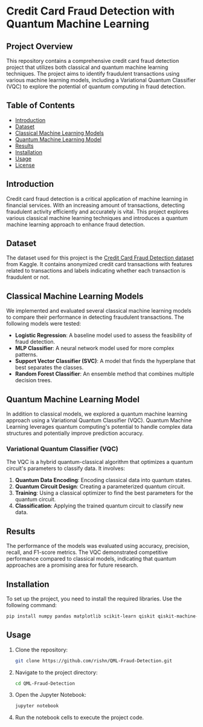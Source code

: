 # Credit Card Fraud Detection with Quantum Machine Learning

## Project Overview

This repository contains a comprehensive credit card fraud detection project that utilizes both classical and quantum machine learning techniques. The project aims to identify fraudulent transactions using various machine learning models, including a Variational Quantum Classifier (VQC) to explore the potential of quantum computing in fraud detection.

## Table of Contents

- [Introduction](#introduction)
- [Dataset](#dataset)
- [Classical Machine Learning Models](#classical-machine-learning-models)
- [Quantum Machine Learning Model](#quantum-machine-learning-model)
- [Results](#results)
- [Installation](#installation)
- [Usage](#usage)
- [License](#license)

## Introduction

Credit card fraud detection is a critical application of machine learning in financial services. With an increasing amount of transactions, detecting fraudulent activity efficiently and accurately is vital. This project explores various classical machine learning techniques and introduces a quantum machine learning approach to enhance fraud detection.

## Dataset

The dataset used for this project is the [Credit Card Fraud Detection dataset](https://www.kaggle.com/datasets?search=creditcard+fraud) from Kaggle. It contains anonymized credit card transactions with features related to transactions and labels indicating whether each transaction is fraudulent or not.

## Classical Machine Learning Models

We implemented and evaluated several classical machine learning models to compare their performance in detecting fraudulent transactions. The following models were tested:

- **Logistic Regression**: A baseline model used to assess the feasibility of fraud detection.
- **MLP Classifier**: A neural network model used for more complex patterns.
- **Support Vector Classifier (SVC)**: A model that finds the hyperplane that best separates the classes.
- **Random Forest Classifier**: An ensemble method that combines multiple decision trees.

## Quantum Machine Learning Model

In addition to classical models, we explored a quantum machine learning approach using a Variational Quantum Classifier (VQC). Quantum Machine Learning leverages quantum computing's potential to handle complex data structures and potentially improve prediction accuracy.

### Variational Quantum Classifier (VQC)

The VQC is a hybrid quantum-classical algorithm that optimizes a quantum circuit's parameters to classify data. It involves:

1. **Quantum Data Encoding**: Encoding classical data into quantum states.
2. **Quantum Circuit Design**: Creating a parameterized quantum circuit.
3. **Training**: Using a classical optimizer to find the best parameters for the quantum circuit.
4. **Classification**: Applying the trained quantum circuit to classify new data.

## Results

The performance of the models was evaluated using accuracy, precision, recall, and F1-score metrics.
The VQC demonstrated competitive performance compared to classical models, indicating that quantum approaches are a promising area for future research.

## Installation

To set up the project, you need to install the required libraries. Use the following command:

```bash
pip install numpy pandas matplotlib scikit-learn qiskit qiskit-machine-learning qiskit_algorithms 
```

## Usage

1. Clone the repository:
    ```bash
    git clone https://github.com/rishn/QML-Fraud-Detection.git
    ```
2. Navigate to the project directory:
    ```bash
    cd QML-Fraud-Detection
    ```
3. Open the Jupyter Notebook:
    ```bash
    jupyter notebook
    ```
4. Run the notebook cells to execute the project code.


